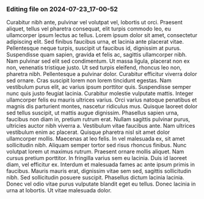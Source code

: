 

### Editing file on 2024-07-23_17-00-52

Curabitur nibh ante, pulvinar vel volutpat vel, lobortis ut orci. Praesent aliquet, tellus vel pharetra consequat, elit turpis commodo leo, eu ullamcorper ipsum lectus ac tellus. Lorem ipsum dolor sit amet, consectetur adipiscing elit. Sed finibus faucibus urna, et lacinia ante placerat vitae. Pellentesque neque turpis, suscipit ut faucibus id, dignissim at purus. Suspendisse quam sapien, gravida et felis ac, sagittis ullamcorper nibh. Nam pulvinar sed elit sed condimentum. Ut massa ligula, placerat non ex non, venenatis tristique justo. Ut sed turpis eleifend, rhoncus leo non, pharetra nibh. Pellentesque a pulvinar dolor.
Curabitur efficitur viverra dolor sed ornare. Cras suscipit lorem non lorem tincidunt egestas. Nam vestibulum purus elit, ac varius ipsum porttitor quis. Suspendisse semper nunc quis justo feugiat lacinia. Curabitur molestie vulputate mattis. Integer ullamcorper felis eu mauris ultrices varius. Orci varius natoque penatibus et magnis dis parturient montes, nascetur ridiculus mus.
Quisque laoreet dolor sed tellus suscipit, ut mattis augue dignissim. Phasellus sapien urna, faucibus non diam in, pretium rutrum erat. Nullam sagittis pulvinar purus, ultricies auctor nibh viverra a. Vestibulum vitae faucibus ante. Nam ultrices vestibulum enim ac placerat. Quisque pharetra nisl sit amet dolor ullamcorper mollis. Maecenas at leo felis. In vel malesuada ex, sit amet sollicitudin nibh.
Aliquam semper tortor sed risus rhoncus finibus. Nunc volutpat lorem ut maximus rutrum. Praesent ornare mollis aliquet. Nam cursus pretium porttitor. In fringilla varius sem eu lacinia. Duis id laoreet diam, vel efficitur ex. Interdum et malesuada fames ac ante ipsum primis in faucibus. Mauris mauris erat, dignissim vitae sem sed, sagittis sollicitudin nibh. Sed sollicitudin posuere suscipit. Phasellus dictum lacinia lacinia. Donec vel odio vitae purus vulputate blandit eget eu tellus. Donec lacinia in urna at lobortis. Ut vitae malesuada dolor.


